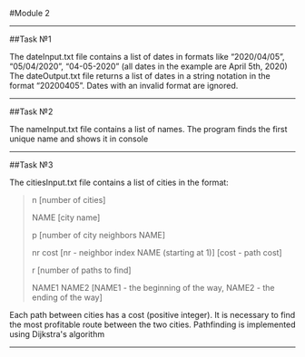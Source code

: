 #Module 2
____
##Task №1

The dateInput.txt file contains a list of dates in formats like “2020/04/05”, “05/04/2020”, “04-05-2020” (all dates in the example are April 5th, 2020)
The dateOutput.txt file returns a list of dates in a string notation in the format “20200405”. Dates with an invalid format are ignored.
____
##Task №2

The nameInput.txt file contains a list of names. The program finds the first unique name and shows it in console
____
##Task №3

The citiesInput.txt file contains a list of cities in the format:
>n [number of cities]
>
>NAME [city name]
>
>p [number of city neighbors NAME]
>
>nr cost [nr - neighbor index NAME (starting at 1)] [cost - path cost]
>           
>r [number of paths to find]
>
>NAME1 NAME2 [NAME1 - the beginning of the way, NAME2 - the ending of the way]

Each path between cities has a cost (positive integer). It is necessary to find the most profitable route between the two cities.
Pathfinding is implemented using Dijkstra's algorithm
____
